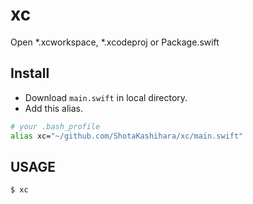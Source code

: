 # xc

Open *.xcworkspace, *.xcodeproj or Package.swift

## Install

- Download `main.swift` in local directory.
- Add this alias.

```bash
# your .bash_profile
alias xc="~/github.com/ShotaKashihara/xc/main.swift"
```

## USAGE

```bash
$ xc
```
